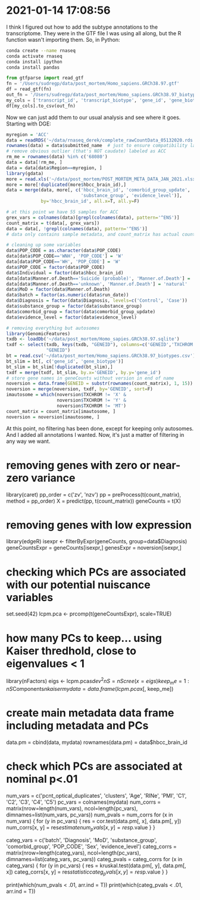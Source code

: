 # 2021-01-14 17:08:56

I think I figured out how to add the subtype annotations to the transcriptome.
They were in the GTF file I was using all along, but the R function wasn't
importing them. So, in Python:

```bash
conda create --name rnaseq
conda activate rnaseq
conda install ipython
conda install pandas
```

```python
from gtfparse import read_gtf
fn = '/Users/sudregp/data/post_mortem/Homo_sapiens.GRCh38.97.gtf'
df = read_gtf(fn)
out_fn = '/Users/sudregp/data/post_mortem/Homo_sapiens.GRCh38.97_biotypes.csv'
my_cols = ['transcript_id', 'transcript_biotype', 'gene_id', 'gene_biotype']
df[my_cols].to_csv(out_fn)
```

Now we can just add them to our usual analysis and see where it goes. Starting
with DGE:

```r
myregion = 'ACC'
data = readRDS('~/data/rnaseq_derek/complete_rawCountData_05132020.rds')
rownames(data) = data$submitted_name  # just to ensure compatibility later
# remove obvious outlier (that's NOT caudate) labeled as ACC
rm_me = rownames(data) %in% c('68080')
data = data[!rm_me, ]
data = data[data$Region==myregion, ]
library(gdata)
more = read.xls('~/data/post_mortem/POST_MORTEM_META_DATA_JAN_2021.xlsx')
more = more[!duplicated(more$hbcc_brain_id),]
data = merge(data, more[, c('hbcc_brain_id', 'comorbid_group_update',
                            'substance_group', 'evidence_level')],
             by='hbcc_brain_id', all.x=T, all.y=F)

# at this point we have 55 samples for ACC
grex_vars = colnames(data)[grepl(colnames(data), pattern='^ENS')]
count_matrix = t(data[, grex_vars])
data = data[, !grepl(colnames(data), pattern='^ENS')]
# data only contains sample metadata, and count_matrix has actual counts

# cleaning up some variables
data$POP_CODE = as.character(data$POP_CODE)
data[data$POP_CODE=='WNH', 'POP_CODE'] = 'W'
data[data$POP_CODE=='WH', 'POP_CODE'] = 'W'
data$POP_CODE = factor(data$POP_CODE)
data$Individual = factor(data$hbcc_brain_id)
data[data$Manner.of.Death=='Suicide (probable)', 'Manner.of.Death'] = 'Suicide'
data[data$Manner.of.Death=='unknown', 'Manner.of.Death'] = 'natural'
data$MoD = factor(data$Manner.of.Death)
data$batch = factor(as.numeric(data$run_date))
data$Diagnosis = factor(data$Diagnosis, levels=c('Control', 'Case'))
data$substance_group = factor(data$substance_group)
data$comorbid_group = factor(data$comorbid_group_update)
data$evidence_level = factor(data$evidence_level)

# removing everything but autosomes
library(GenomicFeatures)
txdb <- loadDb('~/data/post_mortem/Homo_sapies.GRCh38.97.sqlite')
txdf <- select(txdb, keys(txdb, "GENEID"), columns=c('GENEID','TXCHROM'),
               "GENEID")
bt = read.csv('~/data/post_mortem/Homo_sapiens.GRCh38.97_biotypes.csv')
bt_slim = bt[, c('gene_id', 'gene_biotype')]
bt_slim = bt_slim[!duplicated(bt_slim),]
txdf = merge(txdf, bt_slim, by.x='GENEID', by.y='gene_id')
# store gene names in geneCounts without version in end of name
noversion = data.frame(GENEID = substr(rownames(count_matrix), 1, 15))
noversion = merge(noversion, txdf, by='GENEID', sort=F)
imautosome = which(noversion$TXCHROM != 'X' &
                   noversion$TXCHROM != 'Y' &
                   noversion$TXCHROM != 'MT')
count_matrix = count_matrix[imautosome, ]
noversion = noversion[imautosome, ]
```

At this point, no filtering has been done, except for keeping only autosomes.
And I added all annotations I wanted. Now, it's just a matter of filtering in
any way we want. 









# removing genes with zero or near-zero variance
library(caret)
pp_order = c('zv', 'nzv')
pp = preProcess(t(count_matrix), method = pp_order)
X = predict(pp, t(count_matrix))
geneCounts = t(X)

# removing genes with low expression
library(edgeR)
isexpr <- filterByExpr(geneCounts, group=data$Diagnosis)
geneCountsExpr = geneCounts[isexpr,]
genesExpr = noversion[isexpr,]

# checking which PCs are associated with our potential nuiscance variables
set.seed(42)
lcpm.pca <- prcomp(t(geneCountsExpr), scale=TRUE)
# how many PCs to keep... using Kaiser thredhold, close to eigenvalues < 1
library(nFactors)
eigs <- lcpm.pca$sdev^2
nS = nScree(x=eigs)
keep_me = 1:nS$Components$nkaiser
mydata = data.frame(lcpm.pca$x[, keep_me])
# create main metadata data frame including metadata and PCs
data.pm = cbind(data, mydata)
rownames(data.pm) = data$hbcc_brain_id

# check which PCs are associated at nominal p<.01
num_vars = c('pcnt_optical_duplicates', 'clusters', 'Age', 'RINe', 'PMI',
             'C1', 'C2', 'C3', 'C4', 'C5')
pc_vars = colnames(mydata)
num_corrs = matrix(nrow=length(num_vars), ncol=length(pc_vars),
                   dimnames=list(num_vars, pc_vars))
num_pvals = num_corrs
for (x in num_vars) {
    for (y in pc_vars) {
        res = cor.test(data.pm[, x], data.pm[, y])
        num_corrs[x, y] = res$estimate
        num_pvals[x, y] = res$p.value
    }
}

categ_vars = c('batch', 'Diagnosis', 'MoD', 'substance_group',
               'comorbid_group', 'POP_CODE', 'Sex', 'evidence_level')
categ_corrs = matrix(nrow=length(categ_vars), ncol=length(pc_vars),
                   dimnames=list(categ_vars, pc_vars))
categ_pvals = categ_corrs
for (x in categ_vars) {
    for (y in pc_vars) {
        res = kruskal.test(data.pm[, y], data.pm[, x])
        categ_corrs[x, y] = res$statistic
        categ_pvals[x, y] = res$p.value
    }
}

print(which(num_pvals < .01, arr.ind = T))
print(which(categ_pvals < .01, arr.ind = T))
```
